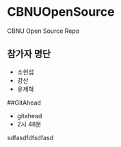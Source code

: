 # CBNUOpenSource
CBNU Open Source Repo

## 참가자 명단
* 소현섭
* 강산
* 유제혁

##GitAhead
* gitahead
* 2시 48분

sdfasdfdfsdfasd